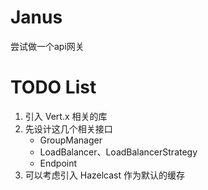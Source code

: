# Janus
尝试做一个api网关

# TODO List

1. 引入 Vert.x 相关的库
2. 先设计这几个相关接口
   * GroupManager
   * LoadBalancer、LoadBalancerStrategy
   * Endpoint
3. 可以考虑引入 Hazelcast 作为默认的缓存
